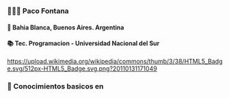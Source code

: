 ### 🧑🏻‍💻 Paco Fontana
#### 📍 Bahia Blanca, Buenos Aires. Argentina
#### 📚 Tec. Programacion - Universidad Nacional del Sur
https://upload.wikimedia.org/wikipedia/commons/thumb/3/38/HTML5_Badge.svg/512px-HTML5_Badge.svg.png?20110131171049
### 📑 Conocimientos basicos en
